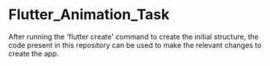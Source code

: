 # Flutter_Animation_Task
After running the 'flutter create' command to create the initial structure, the code present in this repository can be used to make the relevant changes to create the app.
